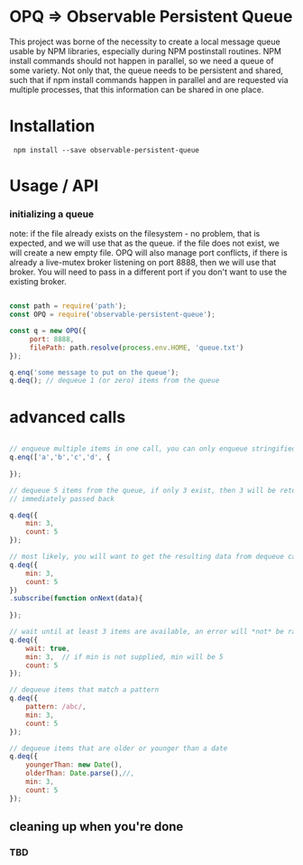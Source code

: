 

# OPQ => Observable Persistent Queue


This project was borne of the necessity to create a local message queue usable by NPM libraries, especially
during NPM postinstall routines. NPM install commands should not happen in parallel, so we need a queue of some variety.
Not only that, the queue needs to be persistent and shared, such that if npm install commands happen in parallel and are 
requested via multiple processes, that this information can be shared in one place.


# Installation

``` npm install --save observable-persistent-queue```

# Usage / API

### initializing a queue

note: if the file already exists on the filesystem - no problem, that is expected, and we will use that as the queue.
if the file does not exist, we will create a new empty file. OPQ will also manage port conflicts, if there is already
a live-mutex broker listening on port 8888, then we will use that broker. You will need to pass in a different port
if you don't want to use the existing broker.

```js

const path = require('path');
const OPQ = require('observable-persistent-queue');

const q = new OPQ({
     port: 8888,
     filePath: path.resolve(process.env.HOME, 'queue.txt')
});

q.enq('some message to put on the queue');
q.deq(); // dequeue 1 (or zero) items from the queue

```

# advanced calls

```js

// enqueue multiple items in one call, you can only enqueue stringified data, otherwise an error will be thrown
q.enq(['a','b','c','d', {
    
});

// dequeue 5 items from the queue, if only 3 exist, then 3 will be returned, if only 2 exist, then an error will be 
// immediately passed back

q.deq({
    min: 3,
    count: 5
});

// most likely, you will want to get the resulting data from dequeue calls; use subscribe
q.deq({
    min: 3,
    count: 5
})
.subscribe(function onNext(data){
    
});

// wait until at least 3 items are available, an error will *not* be raised if 3 items are not available immediately
q.deq({
    wait: true,
    min: 3,  // if min is not supplied, min will be 5
    count: 5
});

// dequeue items that match a pattern
q.deq({
    pattern: /abc/,
    min: 3,
    count: 5
});

// dequeue items that are older or younger than a date
q.deq({
    youngerThan: new Date(),
    olderThan: Date.parse(),//,
    min: 3,
    count: 5
});


```




## cleaning up when you're done

 ### TBD


```

